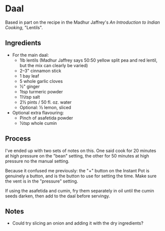 Daal
====

Based in part on the recipe in the Madhur Jaffrey's _An Introduction to Indian
Cooking_, "Lentils".

Ingredients
-----------

-   For the main daal:
    -   1lb lentils (Madhur Jaffrey says 50:50 yellow split pea and red lentil,
        but the mix can clearly be varied)
    -   2–3" cinnamon stick
    -   1 bay leaf
    -   5 whole garlic cloves
    -   ½" ginger
    -   1tsp turmeric powder
    -   1½tsp salt
    -   2½ pints / 50 fl. oz. water
    -   Optional: ½ lemon, sliced
-   Optional extra flavouring:
    -   Pinch of asafetida powder
    -   ½tsp whole cumin

Process
-------

I've ended up with two sets of notes on this.  One said cook for 20 minutes at
high pressure on the "bean" setting, the other for 50 minutes at high pressure
no the manual setting.

Because it confused me previously: the "+" button on the Instant Pot is
genuinely a button, and is the button to use for setting the time.  Make sure
the vent is in the "pressure" setting.

If using the asafetida and cumin, fry them separately in oil until the cumin
seeds darken, then add to the daal before servingy.

Notes
-----

-   Could try slicing an onion and adding it with the dry ingredients?
